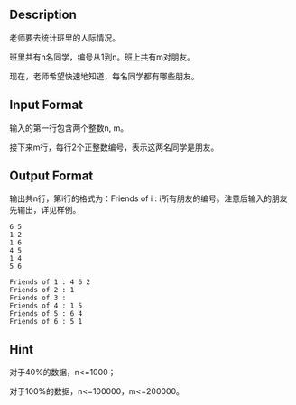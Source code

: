## Description

<p>老师要去统计班里的人际情况。</p><p>班里共有n名同学，编号从1到n。班上共有m对朋友。</p><p>现在，老师希望快速地知道，每名同学都有哪些朋友。</p>

## Input Format

<p>输入的第一行包含两个整数n, m。</p><p>接下来m行，每行2个正整数编号，表示这两名同学是朋友。</p>

## Output Format

<p>输出共n行，第i行的格式为：Friends of i : i所有朋友的编号。注意后输入的朋友先输出，详见样例。<br /></p>

```input1
6 5
1 2
1 6
4 5
1 4
5 6
```
```output1
Friends of 1 : 4 6 2
Friends of 2 : 1
Friends of 3 :
Friends of 4 : 1 5
Friends of 5 : 6 4
Friends of 6 : 5 1
```
## Hint

<p>对于40%的数据，n&lt;=1000；</p><p>对于100%的数据，n&lt;=100000，m&lt;=200000。</p>
